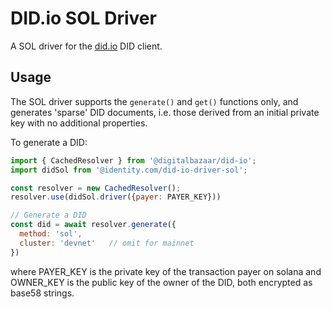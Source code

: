# DID.io SOL Driver

A SOL driver for the [did.io](https://github.com/digitalbazaar/did-io) DID client.

## Usage

The SOL driver supports the `generate()` and `get()` functions only, and generates
'sparse' DID documents, i.e. those derived from an initial private key with no additional
properties.

To generate a DID:

```js
import { CachedResolver } from '@digitalbazaar/did-io';
import didSol from '@identity.com/did-io-driver-sol';

const resolver = new CachedResolver(); 
resolver.use(didSol.driver({payer: PAYER_KEY}))

// Generate a DID
const did = await resolver.generate({
  method: 'sol',
  cluster: 'devnet'   // omit for mainnet
})
```

where PAYER_KEY is the private key of the transaction payer on solana
and OWNER_KEY is the public key of the owner of the DID,
both encrypted as base58 strings.
